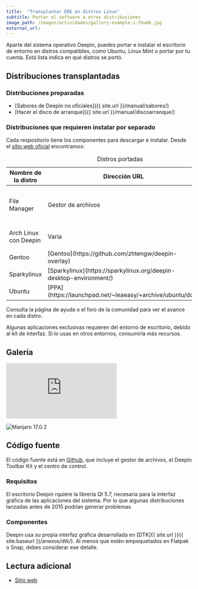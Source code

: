```yaml
---
title:  "Transplantar DDE en distros Linux"
subtitle: Portar el software a otras distribuciones
image_path: /images/actividades/gallery-example-1-thumb.jpg
external_url:
---
```


Aparte del sistema operativo Deepin, puedes portar e instalar el escritorio de entorno en distros compatibles, como Ubuntu, Linux Mint o portar por tu cuenta. Está lista indica en qué distros se portó.

## Distribuciones transplantadas
### Distribuciones preparadas
* [Sabores de Deepin no oficiales]({{ site.url }}/manual/sabores/)
* [Hacer el disco de arranque]({{ site.url }}/manual/discoarranque/)

### Distribuciones que requieren instalar por separado
Cada respositorio tiene los componentes para descargar e instalar. Desde el [sitio web oficial](https://www.deepin.org/es/dde/desktop-transplantation/) encontramos:

<table>
  <caption>Distros portadas</caption>
  <colgroup>
    <col span="1" style="width: 26%;">
    <col span="1" style="width: 26%;">
    <col span="1" style="width: 48%;">
  </colgroup>
  <thead>
    <tr>
      <th>Nombre de la distro</th>
      <th>Dirección URL</th>
      <th>Notas</th>
    </tr>
  </thead>
  <tbody>
    <tr>
      <td>File Manager</td>
      <td>Gestor de archivos</td>
      <td>De la encuesta de agosto de 2017</td>
    </tr>
    <tr>
      <td>Arch Linux con Deepin</td>
      <td>Varía</td>
      <td>Ver página Sabores</td>
    </tr>
    <tr>
      <td>Gentoo</td>
      <td>[Gentoo](https://github.com/zhtengw/deepin-overlay)</td>
      <td></td>
    </tr>
    <tr>
      <td>Sparkylinux</td>
      <td>[Sparkylinux](https://sparkylinux.org/deepin-desktop-environment/)</td>
      <td></td>
    </tr>
    <tr>
      <td>Ubuntu</td>
      <td>[PPA](https://launchpad.net/~leaeasy/+archive/ubuntu/dde)</td>
      <td></td>
    </tr>
  </tbody>
</table>

Consulta la página de ayuda o el foro de la comunidad para ver el avance en cada distro.

Algunas aplicaciones exclusivas requieren del entorno de escritorio, debido al kit de interfaz. Si lo usas en otros entornos, consumiría más recursos.

## Galería
<div class="video_wrapper">
	<iframe src="https://www.youtube.com/embed/GTdVUvjTJUg?rel=0&modestbranding=1&showinfo=0" frameborder="0" allowfullscreen></iframe>
</div>

<img src="{{ site.urlimg }}manjaro-deepin-17.0.2.png" alt="Manjaro 17.0.2"></img>


## Código fuente
El código fuente está en [Github](https://github.com/linuxdeepin/dde-file-manager/tree/develop2.0), que incluye el gestor de archivos, el Deepin Toolbar Kit y el centro de control.

### Requisitos
El escritorio Deepin rquiere la librería Qt 5.7, necesaria para la interfaz gráfica de las aplicaciones del sistema. Por lo que algunas distribuciones lanzadas antes de 2015 podrían generar problemas.

### Componentes
Deepin usa su propia interfaz gráfica desarrollada en [DTK]{{ site.url }}{{ site.baseurl }}/anexos/dtk/). Al menos que estén empequetados en Flatpak o Snap, debes considerar ese detalle.

## Lectura adicional
* [Sitio web](https://www.deepin.org/en/developer-community/architectural-design/)
